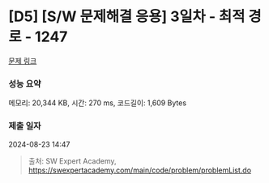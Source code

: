 # [D5] [S/W 문제해결 응용] 3일차 - 최적 경로 - 1247 

[문제 링크](https://swexpertacademy.com/main/code/problem/problemDetail.do?contestProbId=AV15OZ4qAPICFAYD) 

### 성능 요약

메모리: 20,344 KB, 시간: 270 ms, 코드길이: 1,609 Bytes

### 제출 일자

2024-08-23 14:47



> 출처: SW Expert Academy, https://swexpertacademy.com/main/code/problem/problemList.do